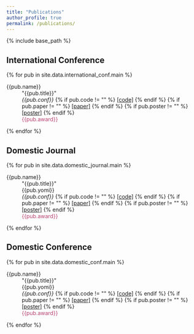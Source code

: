 ```yaml
---
title: "Publications"
author_profile: true
permalink: /publications/
---
```


{% include base_path %}

## International Conference

{% for pub in site.data.international_conf.main %}
<p style="margin-left: 40px; text-indent: -40px;">
{{pub.name}} <br>
"{{pub.title}}" <br>
<em>{{pub.conf}} </em>
{% if pub.code != "" %}
<a href="{{pub.code}}">[code]</a>
{% endif %}
{% if pub.paper != "" %}
<a href="{{pub.paper}}">[paper]</a>
{% endif %}
{% if pub.poster != "" %}
<a href="{{pub.poster}}">[poster]</a>
{% endif %}
<span style="color: #b74170;"><br>{{pub.award}}</span>
</p>
{% endfor %}

## Domestic Journal

{% for pub in site.data.domestic_journal.main %}
<p style="margin-left: 40px; text-indent: -40px;">
{{pub.name}} <br>
"{{pub.title}}" <br>
{{pub.yomi}} <br>
<em>{{pub.conf}} </em>
{% if pub.code != "" %}
<a href="{{pub.code}}">[code]</a>
{% endif %}
{% if pub.paper != "" %}
<a href="{{pub.paper}}">[paper]</a>
{% endif %}
{% if pub.poster != "" %}
<a href="{{pub.poster}}">[poster]</a>
{% endif %}
<span style="color: #b74170;"><br>{{pub.award}}</span>
</p>
{% endfor %}


## Domestic Conference

{% for pub in site.data.domestic_conf.main %}
<p style="margin-left: 40px; text-indent: -40px;">
{{pub.name}} <br>
"{{pub.title}}" <br>
{{pub.yomi}} <br>
<em>{{pub.conf}} </em>
{% if pub.code != "" %}
<a href="{{pub.code}}">[code]</a>
{% endif %}
{% if pub.paper != "" %}
<a href="{{pub.paper}}">[paper]</a>
{% endif %}
{% if pub.poster != "" %}
<a href="{{pub.poster}}">[poster]</a>
{% endif %}
<span style="color: #b74170;"><br>{{pub.award}}</span>
</p>
{% endfor %}
